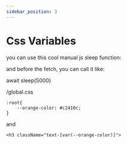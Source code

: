 ```yaml
---
sidebar_position: 3
---
```


# Css Variables

you can use this cool manual js sleep function:


and  before the fetch, you can call it like:

await sleep(5000)


<!--Create a file at `utils/connectToDb.jsx`:-->

/global.css
```tsx
:root{
    --orange-color: #c2410c;
}
```
and
```tsx
<h3 className="text-[var(--orange-color)]">
```



